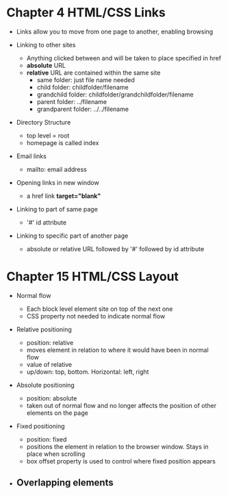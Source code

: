 # Chapter 4 HTML/CSS Links

* Links allow you to move from one page to another, enabling browsing
* Linking to other sites
    -  Anything clicked between <a> and </a>  will be taken to place specified in href
    -  **absolute** URL
    - **relative** URL are contained within the same site
        - same folder: just file name needed
        - child folder: childfolder/filename
        - grandchild folder: childfolder/grandchildfolder/filename
        - parent folder: ../filename
        - grandparent folder: ../../filename

* Directory Structure
    - top level = root
    - homepage is called index

* Email links
    - mailto: email address
* Opening links in new window
    - a href link **target="blank"**
* Linking to part of same page
    - '#' id attribute
* Linking to specific part of another page 
    - absolute or relative URL followed by '#' followed by id attribute


# Chapter 15 HTML/CSS Layout

* Normal flow
    - Each block level element site on top of the next one
    - CSS property not needed to indicate normal flow

* Relative positioning
    - position: relative
    - moves element in relation to where it would have been in normal flow
    - value of relative
    - up/down: top, bottom.  Horizontal: left, right

* Absolute positioning
    - position: absolute
    - taken out of normal flow and no longer affects the position of other elements on the page
* Fixed positioning
    - position: fixed
    - positions the element in relation to the browser window.  Stays in place when scrolling
    - box offset property is used to control where fixed position appears

* Overlapping elements
    - 

